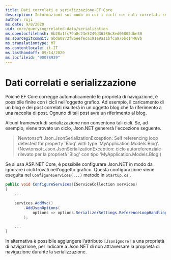 ```yaml
---
title: Dati correlati e serializzazione-EF Core
description: Informazioni sul modo in cui i cicli nei dati correlati con Entity Framework Core possono influenzare i Framework di serializzazione
author: roji
ms.date: 9/8/2020
uid: core/querying/related-data/serialization
ms.openlocfilehash: 6b28a1fc79a8c23e5249d36386c8ed06805dbe30
ms.sourcegitcommit: abda0872f86eefeca191a9a11bfca976bc14468b
ms.translationtype: MT
ms.contentlocale: it-IT
ms.lasthandoff: 09/14/2020
ms.locfileid: "90078939"
---
```

# <a name="related-data-and-serialization"></a>Dati correlati e serializzazione

Poiché EF Core corregge automaticamente le proprietà di navigazione, è possibile finire con i cicli nell'oggetto grafico. Ad esempio, il caricamento di un blog e dei post correlati risulterà in un oggetto blog che fa riferimento a una raccolta di post. Ognuno di tali post avrà un riferimento al blog.

Alcuni framework di serializzazione non consentono tali cicli. Se, ad esempio, viene trovato un ciclo, Json.NET genererà l'eccezione seguente.

> Newtonsoft.Json.JsonSerializationException: Self referencing loop detected for property 'Blog' with type 'MyApplication.Models.Blog'. (Newtonsoft.Json.JsonSerializationException: ciclo autoreferenziale rilevato per la proprietà 'Blog' con tipo 'MyApplication.Models.Blog')

Se si usa ASP.NET Core, è possibile configurare Json.NET in modo da ignorare i cicli trovati nell'oggetto grafico. Questa configurazione viene eseguita nel `ConfigureServices(...)` metodo in `Startup.cs` .

```csharp
public void ConfigureServices(IServiceCollection services)
{
    ...

    services.AddMvc()
        .AddJsonOptions(
            options => options.SerializerSettings.ReferenceLoopHandling = Newtonsoft.Json.ReferenceLoopHandling.Ignore
        );

    ...
}
```

In alternativa è possibile aggiungere l'attributo `[JsonIgnore]` a una proprietà di navigazione, per indicare a Json.NET di non attraversare la proprietà di navigazione durante la serializzazione.
